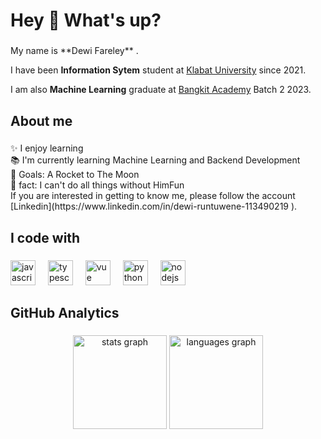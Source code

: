 <h1 align="left">Hey 👋 What's up?</h1>

###

<p align="left">My name is **Dewi Fareley** . 

I have been **Information Sytem** student at [Klabat University](https://www.unklab.ac.id/) since 2021.

I am also **Machine Learning** graduate at [Bangkit Academy](https://id.linkedin.com/company/bangkit-academy) Batch 2 2023.</p>

###

<h2 align="left">About me</h2>

###

<p align="left">✨ I enjoy learning<br>📚 I'm currently learning Machine Learning and Backend Development<br>🎯 Goals: A Rocket to The Moon<br>🎲  fact: I can't do all things without HimFun<br>If you are interested in getting to know me, please follow the account [Linkedin](https://www.linkedin.com/in/dewi-runtuwene-113490219 ).
</p>

###

<h2 align="left">I code with</h2>

###

<div align="left">
  <img src="https://cdn.jsdelivr.net/gh/devicons/devicon/icons/javascript/javascript-original.svg" height="40" alt="javascript logo"  />
  <img width="12" />
  <img src="https://cdn.jsdelivr.net/gh/devicons/devicon/icons/typescript/typescript-original.svg" height="40" alt="typescript logo"  />
  <img width="12" />
  <img src="https://cdn.jsdelivr.net/gh/devicons/devicon/icons/react/vue-original.svg" height="40" alt="vue logo"  />
  <img width="12" />
  <img src="https://cdn.jsdelivr.net/gh/devicons/devicon/icons/storybook/python-original.svg" height="40" alt="python logo"  />
  <img width="12" />
  <img src="https://cdn.jsdelivr.net/gh/devicons/devicon/icons/nodejs/nodejs-original.svg" height="40" alt="nodejs logo"  />
  <img width="12" />
</div>

###

<h2 align="left">GitHub Analytics</h2>

###

<div align="center">
  <img src="https://github-readme-stats.vercel.app/api?username=maurodesouza&hide_title=false&hide_rank=false&show_icons=true&include_all_commits=true&count_private=true&disable_animations=false&theme=dracula&locale=en&hide_border=false" height="150" alt="stats graph"  />
  <img src="https://github-readme-stats.vercel.app/api/top-langs?username=maurodesouza&locale=en&hide_title=false&layout=compact&card_width=320&langs_count=5&theme=dracula&hide_border=false" height="150" alt="languages graph"  />
</div>

###

